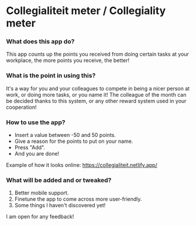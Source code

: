 # Collegialiteit meter / Collegiality meter

### What does this app do?
This app counts up the points you received from doing certain tasks at your workplace, the more points you receive, the better!

### What is the point in using this?
 It's a way for you and your colleagues to compete in being a nicer person at work, or doing more tasks, or you name it!
 The colleague of the month can be decided thanks to this system, or any other reward system used in your cooperation!

### How to use the app?
- Insert a value between -50 and 50 points.
- Give a reason for the points to put on your name.
- Press "Add".
- And you are done!

Example of how it looks online: https://collegialiteit.netlify.app/

### What will be added and or tweaked?
1. Better mobile support.
1. Finetune the app to come across more user-friendly.
1. Some things I haven't discovered yet!

I am open for any feedback!
